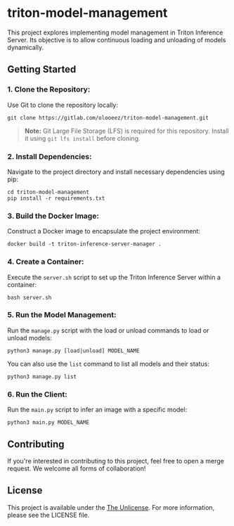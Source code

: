 # triton-model-management

This project explores implementing model management in Triton Inference Server. Its objective is to allow continuous loading and unloading of models dynamically.

## Getting Started

### 1. Clone the Repository:

   Use Git to clone the repository locally:

   ```
   git clone https://gitlab.com/olooeez/triton-model-management.git
   ```

   > **Note:** Git Large File Storage (LFS) is required for this repository. Install it using `git lfs install` before cloning.

### 2. Install Dependencies:

   Navigate to the project directory and install necessary dependencies using pip:

   ```
   cd triton-model-management
   pip install -r requirements.txt
   ```

### 3. Build the Docker Image:

   Construct a Docker image to encapsulate the project environment:

   ```
   docker build -t triton-inference-server-manager .
   ```

### 4. Create a Container:

   Execute the `server.sh` script to set up the Triton Inference Server within a container:

   ```
   bash server.sh
   ```

### 5. Run the Model Management:

   Run the `manage.py` script with the load or unload commands to load or unload models:

   ```
   python3 manage.py [load|unload] MODEL_NAME
   ```

   You can also use the `list` command to list all models and their status:

   ```
   python3 manage.py list
   ```

### 6. Run the Client:

   Run the `main.py` script to infer an image with a specific model:

   ```
   python3 main.py MODEL_NAME
   ```

## Contributing

If you're interested in contributing to this project, feel free to open a merge request. We welcome all forms of collaboration!

## License

This project is available under the [The Unlicense](https://gitlab.com/olooeez/triton-model-management/-/blob/main/LICENSE). For more information, please see the LICENSE file.
